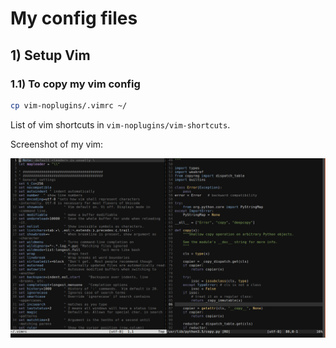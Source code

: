 # My config files

## 1) Setup Vim

### 1.1) To copy my vim config
```bash
cp vim-noplugins/.vimrc ~/
```
List of vim shortcuts in `vim-noplugins/vim-shortcuts`.

Screenshot of my vim:

![vim screenshot](https://raw.githubusercontent.com/yuriescl/config-files/master/images/vim.jpg)
